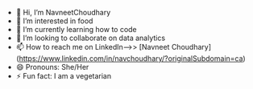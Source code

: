 - 👋 Hi, I’m NavneetChoudhary
- 👀 I’m interested in food
- 🌱 I’m currently learning how to code
- 💞️ I’m looking to collaborate on data analytics
- 📫 How to reach me on LinkedIn-->> [Navneet Choudhary] (https://www.linkedin.com/in/navchoudhary/?originalSubdomain=ca)
- 😄 Pronouns: She/Her
- ⚡ Fun fact: I am a vegetarian 

<!---
Navneettc/Navneettc is a ✨ special ✨ repository because its `README.md` (this file) appears on your GitHub profile.
You can click the Preview link to take a look at your changes.
--->
